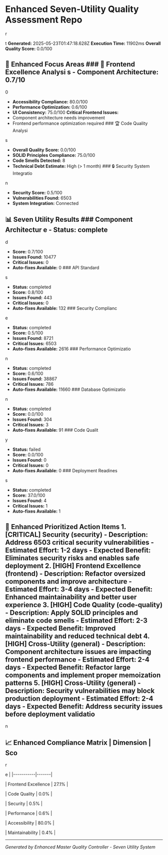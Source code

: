 # Enhanced Seven-Utility Quality Assessment Repo

r

t **Generated:** 2025-05-23T01:47:18.628Z **Execution Time:** 11902ms **Overall Quality Score:** 0.0/100

## 🎯 Enhanced Focus Areas ### 🎨 Frontend Excellence Analysi s - **Component Architecture:** 0.7/10

0

- **Accessibility Compliance:** 80.0/100
- **Performance Optimization:** 0.6/100
- **UI Consistency:** 75.0/100 **Critical Frontend Issues:**
- Component architecture needs improvement
- Frontend performance optimization required ### 🏆 Code Quality Analysi

s
- **Overall Quality Score:** 0.0/100
- **SOLID Principles Compliance:** 75.0/100
- **Code Smells Detected:** 8
- **Technical Debt Estimate:** High (> 1 month) ### 🔒 Security System Integratio

n
- **Security Score:** 0.5/100
- **Vulnerabilities Found:** 6503
- **System Integration:** Connected

## 📊 Seven Utility Results ### Component Architectur e - **Status:** complete

d

- **Score:** 0.7/100
- **Issues Found:** 10477
- **Critical Issues:** 0
- **Auto-fixes Available:** 0 ### API Standard

s
- **Status:** completed
- **Score:** 0.8/100
- **Issues Found:** 443
- **Critical Issues:** 0
- **Auto-fixes Available:** 132 ### Security Complianc

e
- **Status:** completed
- **Score:** 0.5/100
- **Issues Found:** 8721
- **Critical Issues:** 6503
- **Auto-fixes Available:** 2616 ### Performance Optimizatio

n
- **Status:** completed
- **Score:** 0.6/100
- **Issues Found:** 38867
- **Critical Issues:** 786
- **Auto-fixes Available:** 11660 ### Database Optimizatio

n
- **Status:** completed
- **Score:** 0.0/100
- **Issues Found:** 304
- **Critical Issues:** 3
- **Auto-fixes Available:** 91 ### Code Qualit

y
- **Status:** failed
- **Score:** 0.0/100
- **Issues Found:** 0
- **Critical Issues:** 0
- **Auto-fixes Available:** 0 ### Deployment Readines

s
- **Status:** completed
- **Score:** 37.0/100
- **Issues Found:** 4
- **Critical Issues:** 1
- **Auto-fixes Available:** 1

## 🎯 Enhanced Prioritized Action Items 1. **[CRITICAL] Security** (security) - **Description:** Address 6503 critical security vulnerabilities - **Estimated Effort:** 1-2 days - **Expected Benefit:** Eliminates security risks and enables safe deployment 2. **[HIGH] Frontend Excellence** (frontend) - **Description:** Refactor oversized components and improve architecture - **Estimated Effort:** 3-4 days - **Expected Benefit:** Enhanced maintainability and better user experience 3. **[HIGH] Code Quality** (code-quality) - **Description:** Apply SOLID principles and eliminate code smells - **Estimated Effort:** 2-3 days - **Expected Benefit:** Improved maintainability and reduced technical debt 4. **[HIGH] Cross-Utility** (general) - **Description:** Component architecture issues are impacting frontend performance - **Estimated Effort:** 2-4 days - **Expected Benefit:** Refactor large components and implement proper memoization patterns 5. **[HIGH] Cross-Utility** (general) - **Description:** Security vulnerabilities may block production deployment - **Estimated Effort:** 2-4 days - **Expected Benefit:** Address security issues before deployment validatio

n

## 📈 Enhanced Compliance Matrix | Dimension | Sco

r

e | |-----------|-------|

| Frontend Excellence | 27.1% |

| Code Quality | 0.0% |

| Security | 0.5% |

| Performance | 0.6% |

| Accessibility | 80.0% |

| Maintainability | 0.4% |

---
*Generated by Enhanced Master Quality Controller - Seven Utility System*